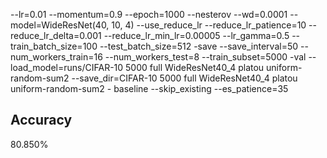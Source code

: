 --lr=0.01 --momentum=0.9 --epoch=1000 --nesterov --wd=0.0001 --model=WideResNet(40, 10, 4) --use_reduce_lr --reduce_lr_patience=10 --reduce_lr_delta=0.001 --reduce_lr_min_lr=0.00005 --lr_gamma=0.5 --train_batch_size=100 --test_batch_size=512 -save --save_interval=50 --num_workers_train=16 --num_workers_test=8 --train_subset=5000 -val --load_model=runs/CIFAR-10 5000 full WideResNet40_4 platou uniform-random-sum2 --save_dir=CIFAR-10 5000 full WideResNet40_4 platou uniform-random-sum2 - baseline --skip_existing --es_patience=35
## Accuracy
 80.850%